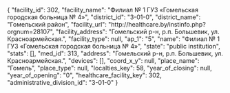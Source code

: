 {
    "facility_id": 302,
    "facility_name": "Филиал № 1 ГУЗ «Гомельская городская больница № 4»",
    "district_id": "3-01-0",
    "district_name": "Гомельский район",
    "facility_url": "http:\/\/healthcare.by\/instinfo.php?orgnum=28107",
    "facility_address": "Гомельский р-н, р.п. Большевик, ул. Красноармейская.",
    "facility_type": null,
    "ap_1": "5",
    "name": "Филиал № 1 ГУЗ «Гомельская городская больница № 4»",
    "state": "public institution",
    "stats": [],
    "med_id": 313,
    "address": "Гомельский р-н, р.п. Большевик, ул. Красноармейская.",
    "devices": [],
    "coord_x_y": null,
    "place_name": "Гомель",
    "place_type": null,
    "localties_key": 58,
    "year_of_closing": null,
    "year_of_opening": "0",
    "healthcare_facility_key": 302,
    "administrative_division_id": "3-01-0"
}